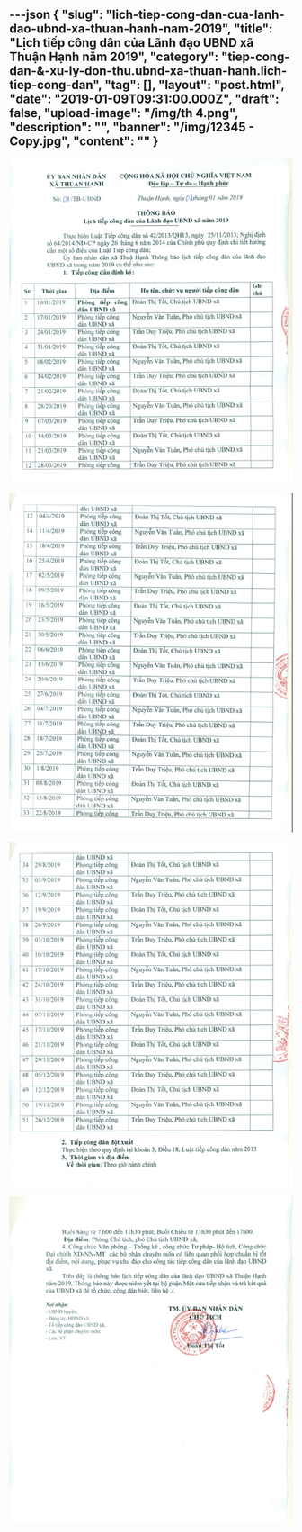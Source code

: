 ---json
{
    "slug": "lich-tiep-cong-dan-cua-lanh-dao-ubnd-xa-thuan-hanh-nam-2019",
    "title": "Lịch tiếp công dân của Lãnh đạo UBND xã Thuận Hạnh năm 2019",
    "category": "tiep-cong-dan-&-xu-ly-don-thu.ubnd-xa-thuan-hanh.lich-tiep-cong-dan",
    "tag": [],
    "layout": "post.html",
    "date": "2019-01-09T09:31:00.000Z",
    "draft": false,
    "upload-image": "/img/th 4.png",
    "description": "",
    "banner": "/img/12345 - Copy.jpg",
    "__content__": ""
}
---
<p><img alt="" src="/img/th 1.png" /></p>

<p><img alt="" src="/img/th 2.png" /></p>

<p><img alt="" src="/img/th 3.png" /></p>

<p><img alt="" src="/img/th 4.png" /></p>
